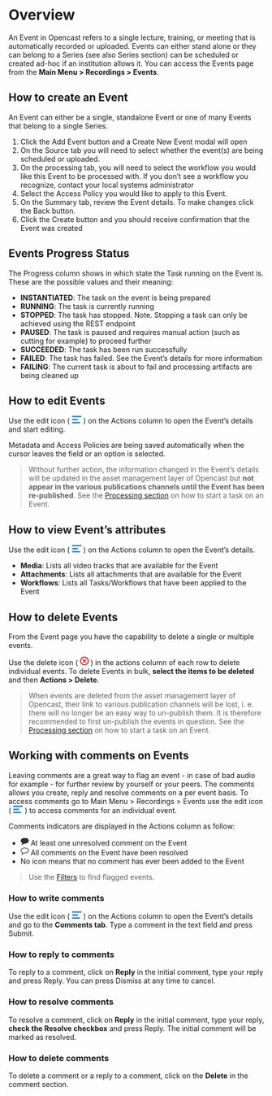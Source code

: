 <!-- Open comments Icon -->
[icon_open_comment]:data:image/png;base64,iVBORw0KGgoAAAANSUhEUgAAABAAAAAQCAYAAAAf8/9hAAAA3UlEQVR4nKXTvUoDQRTF8V/GYO3HA0heIAbyBpaWgpWFjRCwsLIWbAVjkTZtirSCdVLYS4JC6hSKWNqJoMXuxUUQd7MHBqa4/zPnwplGt9NRR6lwb+IUM3z9cR5wgrWAGnmCHdyiXfLhGfbxnLCBSQUYdnGP7YQLtCrAoRYuEw5XgEMHCZs1DLYSHmsYPCXc1DDoJ4wxWAG+xiiKdCYrURm9oYdzsvaFFr8GP2Tt+8Qr5rjLE7/HUBis46oAT3GM5X9xYoUhujl4hL0yMD9/oS3b7aUMVFSsMK8Khr4BytkpdpaZ1jIAAAAASUVORK5CYII= "Open comments icon"


<!-- Resolved comments Icon -->
[icon_resolved_comment]:data:image/png;base64,iVBORw0KGgoAAAANSUhEUgAAABAAAAAQCAYAAAAf8/9hAAABI0lEQVR4nKXSvSuFYRgG8N95nVisMvgqoRh0chhkYmUxWUkmf8DJQKEkpUS+MljZlc2mlFK+TgYWi04MYlM+hvd9O5J4D1fdPffz1HXd9/3cVyqbyfgPgi/3Viwijze8R/GKCyyg5TuBCmziFA2YQxMqo2jGPBpxjlWUQyqbyVRgH1UYiqr/hDbsoID+NCZQjw48JRg7jx6cIBdgGJMJyTGeMYWRANUJ2v4OV6gJoqTzDwJduAmwjGnUlkCuxQxWAmwLt3CI3gTkARxjDxvp6HEM4zhAN46EW3lBmfCfujGIOsxiCdJFYXncR+caRhVdWBAaaB27eIxJsUC50KYPuMS10H23v80TW3kL2ahSDn1JyIRWhvao/bskpM+IRzgrlRjjA6hxPa3f8mSnAAAAAElFTkSuQmCC "Resolved comments icon"

<!-- Delete icon -->
[icon_delete]:data:image/png;base64,iVBORw0KGgoAAAANSUhEUgAAABEAAAARCAYAAAA7bUf6AAABEklEQVR42q2Uuw4BURRFVYpLoSCYL2PQTTU0vsBXeY14TIyan/Ao6ChQcE6yJTs37phCsTLZ++x7cp+Te9TrNkWhL6yEi/DCdwW/aI+xG/jCUQe6QN13NRlQcCM0hRpqNegNZQZ2Ex+Fp9CF56KrOeTb6n324AQzUDMDAfJnoaRGD0ZCobUwFgx0QYiELWUSjOupiCCaFBjCWwoVIYaeUKYBL1Kxh6hSwAhz+DdqaCjjwT+ouEPkGMzgqjV8y1Y9j9pdxeHLTAqfJVCjRdpMIogGBaa0hLI2gB592ZOZ63R2aGSgDTY7dpzOf+6J0qIbG/5oENKN7aS9nQRr9nAKHnTiejtMK+MrbvO4tP9JnPV/8gansczJeXp0AgAAAABJRU5ErkJggg== "Delete icon"

<!-- Hamburger Icon -->
[icon_hamburger]:data:image/png;base64,iVBORw0KGgoAAAANSUhEUgAAABMAAAAPCAYAAAAGRPQsAAAARklEQVQ4y2Ow6L3SCsQ/gfg/BRikv5WBCgbB8GcGKrnsF9hlIwSQEGY/CYYLiYH/mVouG1ExRqUwIxy7FGalz9RyGUbsAgCNXmeVduHT9gAAAABJRU5ErkJggg== "Edit Icon"


# Overview

An Event in Opencast refers to a single lecture, training, or meeting that is automatically recorded or uploaded. Events can either stand alone or they can belong to a Series (see also Series section) can be scheduled or created ad-hoc if an institution allows it. You can access the Events page from the **Main Menu > Recordings > Events**.


## How to create an Event

An Event can either be a single, standalone Event or one of many Events that belong to a single Series.  

1. Click the Add Event button and a Create New Event modal will open
1. On the Source tab you will need to select whether the event(s) are being scheduled or uploaded.
1. On the processing tab, you will need to select the workflow you would like this Event to be processed with. If you don’t see a workflow you recognize, contact your local systems administrator
1. Select the Access Policy you would like to apply to this Event.
1. On the Summary tab, review the Event details. To make changes click the Back button.
1. Click the Create button and you should receive confirmation that the Event was created




## Events Progress Status

The Progress column shows in which state the Task running on the Event is. These are the possible values and their meaning:

* **INSTANTIATED**: The task on the event is being prepared
* **RUNNING**: The task is currently running
* **STOPPED**: The task has stopped. Note. Stopping a task can only be achieved using the REST endpoint
* **PAUSED**: The task is paused and requires manual action (such as cutting for example) to proceed further
* **SUCCEEDED**: The task has been run successfully
* **FAILED**: The task has failed. See the Event’s details for more information
* **FAILING**: The current task is about to fail and processing artifacts are being cleaned up


## How to edit Events

Use the edit icon ( ![icon_hamburger][] ) on the Actions column to open the Event’s details and start editing.

Metadata and Access Policies are being saved automatically when the cursor leaves the field or an option is selected.

> Without further action, the information changed in the Event’s details will be updated in the asset management layer of Opencast but **not appear in the various publications channels until the Event has been re-published**. See the [Processing section](processing.md) on how to start a task on an Event.


## How to view Event’s attributes
Use the edit icon ( ![icon_hamburger][] ) on the Actions column to open the Event’s details.

* **Media**: Lists all video tracks that are available for the Event
* **Attachments**: Lists all attachments that are available for the Event
* **Workflows**: Lists all Tasks/Workflows that have been applied to the Event

## How to delete Events
From the Event page you have the capability to delete a single or multiple events.

Use the delete icon ( ![icon_delete][] ) in the actions column of each row to delete individual events. To delete Events in bulk, **select the items to be deleted** and then **Actions > Delete**.

> When events are deleted from the asset management layer of Opencast, their link to various publication channels will be lost, i. e. there will no longer be an easy way to un-publish them. It is therefore recommended to first un-publish the events in question. See the [Processing section](processing.md) on how to start a task on an Event.


## Working with comments on Events
Leaving comments are a great way to flag an event - in case of bad audio for example - for further review by yourself or your peers. The comments allows you create, reply and resolve comments on a per event basis. To access comments go to Main Menu > Recordings > Events use the edit icon ( ![icon_hamburger][] ) to access comments for an individual event.

Comments indicators are displayed in the Actions column as follow:

* ![icon_open_comment][] At least one unresolved comment on the Event
* ![icon_resolved_comment][] All comments on the Event have been resolved
* No icon means that no comment has ever been added to the Event

> Use the [Filters](searchandfilter.md) to find flagged events.


### How to write comments
Use the edit icon ( ![icon_hamburger][] ) on the Actions column to open the Event’s details and go to the **Comments tab**. Type a comment in the text field and press Submit.

### How to reply to comments
To reply to a comment, click on **Reply** in the initial comment, type your reply and press Reply. You can press Dismiss at any time to cancel.

### How to resolve comments
To resolve a comment, click on **Reply** in the initial comment, type your reply, **check the Resolve checkbox** and press Reply. The initial comment will be marked as resolved.

### How to delete comments
To delete a comment or a reply to a comment, click on the **Delete** in the comment section.
